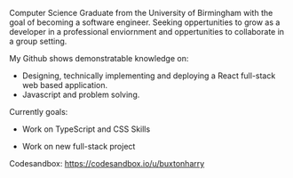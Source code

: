 Computer Science Graduate from the University of Birmingham with the goal of becoming a software engineer. Seeking oppertunities to grow as a developer in a professional enviornment and oppertunities to collaborate in a group setting.


My Github shows demonstratable knowledge on: 

- Designing, technically implementing and deploying a React full-stack web based application.
- Javascript and problem solving.

Currently goals: 

- Work on TypeScript and CSS Skills

- Work on new full-stack project


Codesandbox: https://codesandbox.io/u/buxtonharry
